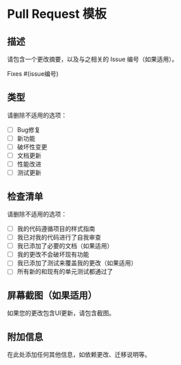 # Pull Request 模板

## 描述
请包含一个更改摘要，以及与之相关的 Issue 编号（如果适用）。

Fixes #(issue编号)

## 类型
请删除不适用的选项：
- [ ] Bug修复
- [ ] 新功能
- [ ] 破坏性变更
- [ ] 文档更新
- [ ] 性能改进
- [ ] 测试更新

## 检查清单
请删除不适用的选项：
- [ ] 我的代码遵循项目的样式指南
- [ ] 我已对我的代码进行了自我审查
- [ ] 我已添加了必要的文档（如果适用）
- [ ] 我的更改不会破坏现有功能
- [ ] 我已添加了测试来覆盖我的更改（如果适用）
- [ ] 所有新的和现有的单元测试都通过了

## 屏幕截图（如果适用）
如果您的更改包含UI更新，请包含截图。

## 附加信息
在此处添加任何其他信息，如依赖更改、迁移说明等。